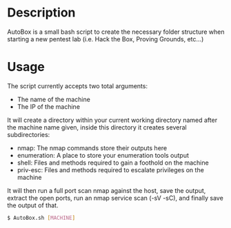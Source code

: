 # Description
AutoBox is a small bash script to create the necessary folder structure when starting a new pentest lab (i.e. Hack the Box, Proving Grounds, etc...)

# Usage
The script currently accepts two total arguments:
- The name of the machine
- The IP of the machine 

It will create a directory within your current working directory named after the machine name given, inside this directory it creates several subdirectories:
- nmap: The nmap commands store their outputs here
- enumeration: A place to store your enumeration tools output
- shell: Files and methods required to gain a foothold on the machine
- priv-esc: Files and methods required to escalate privileges on the machine

It will then run a full port scan nmap against the host, save the output, extract the open ports, run an nmap service scan (-sV -sC), and finally save the output of that. 

```bash
$ AutoBox.sh [MACHINE]
```
